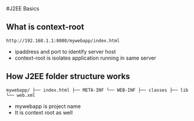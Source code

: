 #J2EE Basics

## What is context-root
`
http://192.168.1.1:8080/mywebapp/index.html
`
- ipaddress and port to identify server host
- context-root is isolates application running in same server

## How J2EE folder structure works
`
mywebapp/
├── index.html
├── META-INF
└── WEB-INF
    ├── classes
    ├── lib
    └── web.xml
`
- mywebapp is project name
- It is context root as well
